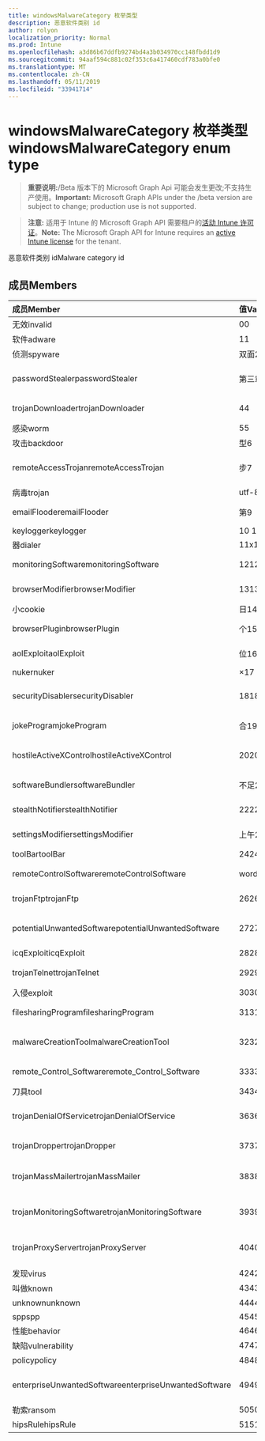 ```yaml
---
title: windowsMalwareCategory 枚举类型
description: 恶意软件类别 id
author: rolyon
localization_priority: Normal
ms.prod: Intune
ms.openlocfilehash: a3d86b67ddfb9274bd4a3b034970cc148fbdd1d9
ms.sourcegitcommit: 94aaf594c881c02f353c6a417460cdf783a0bfe0
ms.translationtype: MT
ms.contentlocale: zh-CN
ms.lasthandoff: 05/11/2019
ms.locfileid: "33941714"
---
```

# <a name="windowsmalwarecategory-enum-type"></a><span data-ttu-id="b4ea0-103">windowsMalwareCategory 枚举类型</span><span class="sxs-lookup"><span data-stu-id="b4ea0-103">windowsMalwareCategory enum type</span></span>

> <span data-ttu-id="b4ea0-104">**重要说明:**/Beta 版本下的 Microsoft Graph Api 可能会发生更改;不支持生产使用。</span><span class="sxs-lookup"><span data-stu-id="b4ea0-104">**Important:** Microsoft Graph APIs under the /beta version are subject to change; production use is not supported.</span></span>

> <span data-ttu-id="b4ea0-105">**注意:** 适用于 Intune 的 Microsoft Graph API 需要租户的[活动 Intune 许可证](https://go.microsoft.com/fwlink/?linkid=839381)。</span><span class="sxs-lookup"><span data-stu-id="b4ea0-105">**Note:** The Microsoft Graph API for Intune requires an [active Intune license](https://go.microsoft.com/fwlink/?linkid=839381) for the tenant.</span></span>

<span data-ttu-id="b4ea0-106">恶意软件类别 id</span><span class="sxs-lookup"><span data-stu-id="b4ea0-106">Malware category id</span></span>

## <a name="members"></a><span data-ttu-id="b4ea0-107">成员</span><span class="sxs-lookup"><span data-stu-id="b4ea0-107">Members</span></span>
|<span data-ttu-id="b4ea0-108">成员</span><span class="sxs-lookup"><span data-stu-id="b4ea0-108">Member</span></span>|<span data-ttu-id="b4ea0-109">值</span><span class="sxs-lookup"><span data-stu-id="b4ea0-109">Value</span></span>|<span data-ttu-id="b4ea0-110">说明</span><span class="sxs-lookup"><span data-stu-id="b4ea0-110">Description</span></span>|
|:---|:---|:---|
|<span data-ttu-id="b4ea0-111">无效</span><span class="sxs-lookup"><span data-stu-id="b4ea0-111">invalid</span></span>|<span data-ttu-id="b4ea0-112">0</span><span class="sxs-lookup"><span data-stu-id="b4ea0-112">0</span></span>|<span data-ttu-id="b4ea0-113">Invalid</span><span class="sxs-lookup"><span data-stu-id="b4ea0-113">Invalid</span></span>|
|<span data-ttu-id="b4ea0-114">软件</span><span class="sxs-lookup"><span data-stu-id="b4ea0-114">adware</span></span>|<span data-ttu-id="b4ea0-115">1</span><span class="sxs-lookup"><span data-stu-id="b4ea0-115">1</span></span>|<span data-ttu-id="b4ea0-116">软件</span><span class="sxs-lookup"><span data-stu-id="b4ea0-116">Adware</span></span>|
|<span data-ttu-id="b4ea0-117">侦测</span><span class="sxs-lookup"><span data-stu-id="b4ea0-117">spyware</span></span>|<span data-ttu-id="b4ea0-118">双面</span><span class="sxs-lookup"><span data-stu-id="b4ea0-118">2</span></span>|<span data-ttu-id="b4ea0-119">侦测</span><span class="sxs-lookup"><span data-stu-id="b4ea0-119">Spyware</span></span>|
|<span data-ttu-id="b4ea0-120">passwordStealer</span><span class="sxs-lookup"><span data-stu-id="b4ea0-120">passwordStealer</span></span>|<span data-ttu-id="b4ea0-121">第三章</span><span class="sxs-lookup"><span data-stu-id="b4ea0-121">3</span></span>|<span data-ttu-id="b4ea0-122">密码 stealer</span><span class="sxs-lookup"><span data-stu-id="b4ea0-122">Password stealer</span></span>|
|<span data-ttu-id="b4ea0-123">trojanDownloader</span><span class="sxs-lookup"><span data-stu-id="b4ea0-123">trojanDownloader</span></span>|<span data-ttu-id="b4ea0-124">4</span><span class="sxs-lookup"><span data-stu-id="b4ea0-124">4</span></span>|<span data-ttu-id="b4ea0-125">特洛伊木马下载程序</span><span class="sxs-lookup"><span data-stu-id="b4ea0-125">Trojan downloader</span></span>|
|<span data-ttu-id="b4ea0-126">感染</span><span class="sxs-lookup"><span data-stu-id="b4ea0-126">worm</span></span>|<span data-ttu-id="b4ea0-127">5</span><span class="sxs-lookup"><span data-stu-id="b4ea0-127">5</span></span>|<span data-ttu-id="b4ea0-128">感染</span><span class="sxs-lookup"><span data-stu-id="b4ea0-128">Worm</span></span>|
|<span data-ttu-id="b4ea0-129">攻击</span><span class="sxs-lookup"><span data-stu-id="b4ea0-129">backdoor</span></span>|<span data-ttu-id="b4ea0-130">型</span><span class="sxs-lookup"><span data-stu-id="b4ea0-130">6</span></span>|<span data-ttu-id="b4ea0-131">攻击</span><span class="sxs-lookup"><span data-stu-id="b4ea0-131">Backdoor</span></span>|
|<span data-ttu-id="b4ea0-132">remoteAccessTrojan</span><span class="sxs-lookup"><span data-stu-id="b4ea0-132">remoteAccessTrojan</span></span>|<span data-ttu-id="b4ea0-133">步</span><span class="sxs-lookup"><span data-stu-id="b4ea0-133">7</span></span>|<span data-ttu-id="b4ea0-134">远程访问特洛伊木马</span><span class="sxs-lookup"><span data-stu-id="b4ea0-134">Remote access Trojan</span></span>|
|<span data-ttu-id="b4ea0-135">病毒</span><span class="sxs-lookup"><span data-stu-id="b4ea0-135">trojan</span></span>|<span data-ttu-id="b4ea0-136">utf-8</span><span class="sxs-lookup"><span data-stu-id="b4ea0-136">8</span></span>|<span data-ttu-id="b4ea0-137">病毒</span><span class="sxs-lookup"><span data-stu-id="b4ea0-137">Trojan</span></span>|
|<span data-ttu-id="b4ea0-138">emailFlooder</span><span class="sxs-lookup"><span data-stu-id="b4ea0-138">emailFlooder</span></span>|<span data-ttu-id="b4ea0-139">第</span><span class="sxs-lookup"><span data-stu-id="b4ea0-139">9</span></span>|<span data-ttu-id="b4ea0-140">电子邮件 flooder</span><span class="sxs-lookup"><span data-stu-id="b4ea0-140">Email flooder</span></span>|
|<span data-ttu-id="b4ea0-141">keylogger</span><span class="sxs-lookup"><span data-stu-id="b4ea0-141">keylogger</span></span>|<span data-ttu-id="b4ea0-142">10 </span><span class="sxs-lookup"><span data-stu-id="b4ea0-142">10</span></span>|<span data-ttu-id="b4ea0-143">Keylogger</span><span class="sxs-lookup"><span data-stu-id="b4ea0-143">Keylogger</span></span>|
|<span data-ttu-id="b4ea0-144">器</span><span class="sxs-lookup"><span data-stu-id="b4ea0-144">dialer</span></span>|<span data-ttu-id="b4ea0-145">11x17</span><span class="sxs-lookup"><span data-stu-id="b4ea0-145">11</span></span>|<span data-ttu-id="b4ea0-146">器</span><span class="sxs-lookup"><span data-stu-id="b4ea0-146">Dialer</span></span>|
|<span data-ttu-id="b4ea0-147">monitoringSoftware</span><span class="sxs-lookup"><span data-stu-id="b4ea0-147">monitoringSoftware</span></span>|<span data-ttu-id="b4ea0-148">12</span><span class="sxs-lookup"><span data-stu-id="b4ea0-148">12</span></span>|<span data-ttu-id="b4ea0-149">监视软件</span><span class="sxs-lookup"><span data-stu-id="b4ea0-149">Monitoring software</span></span>|
|<span data-ttu-id="b4ea0-150">browserModifier</span><span class="sxs-lookup"><span data-stu-id="b4ea0-150">browserModifier</span></span>|<span data-ttu-id="b4ea0-151">13</span><span class="sxs-lookup"><span data-stu-id="b4ea0-151">13</span></span>|<span data-ttu-id="b4ea0-152">浏览器修饰符</span><span class="sxs-lookup"><span data-stu-id="b4ea0-152">Browser modifier</span></span>|
|<span data-ttu-id="b4ea0-153">小</span><span class="sxs-lookup"><span data-stu-id="b4ea0-153">cookie</span></span>|<span data-ttu-id="b4ea0-154">日</span><span class="sxs-lookup"><span data-stu-id="b4ea0-154">14</span></span>|<span data-ttu-id="b4ea0-155">Cookie</span><span class="sxs-lookup"><span data-stu-id="b4ea0-155">Cookie</span></span>|
|<span data-ttu-id="b4ea0-156">browserPlugin</span><span class="sxs-lookup"><span data-stu-id="b4ea0-156">browserPlugin</span></span>|<span data-ttu-id="b4ea0-157">个</span><span class="sxs-lookup"><span data-stu-id="b4ea0-157">15</span></span>|<span data-ttu-id="b4ea0-158">浏览器插件</span><span class="sxs-lookup"><span data-stu-id="b4ea0-158">Browser plugin</span></span>|
|<span data-ttu-id="b4ea0-159">aolExploit</span><span class="sxs-lookup"><span data-stu-id="b4ea0-159">aolExploit</span></span>|<span data-ttu-id="b4ea0-160">位</span><span class="sxs-lookup"><span data-stu-id="b4ea0-160">16</span></span>|<span data-ttu-id="b4ea0-161">AOL 攻击</span><span class="sxs-lookup"><span data-stu-id="b4ea0-161">AOL exploit</span></span>|
|<span data-ttu-id="b4ea0-162">nuker</span><span class="sxs-lookup"><span data-stu-id="b4ea0-162">nuker</span></span>|<span data-ttu-id="b4ea0-163">×</span><span class="sxs-lookup"><span data-stu-id="b4ea0-163">17</span></span>|<span data-ttu-id="b4ea0-164">Nuker</span><span class="sxs-lookup"><span data-stu-id="b4ea0-164">Nuker</span></span>|
|<span data-ttu-id="b4ea0-165">securityDisabler</span><span class="sxs-lookup"><span data-stu-id="b4ea0-165">securityDisabler</span></span>|<span data-ttu-id="b4ea0-166">18</span><span class="sxs-lookup"><span data-stu-id="b4ea0-166">18</span></span>|<span data-ttu-id="b4ea0-167">安全 disabler</span><span class="sxs-lookup"><span data-stu-id="b4ea0-167">Security disabler</span></span>|
|<span data-ttu-id="b4ea0-168">jokeProgram</span><span class="sxs-lookup"><span data-stu-id="b4ea0-168">jokeProgram</span></span>|<span data-ttu-id="b4ea0-169">合</span><span class="sxs-lookup"><span data-stu-id="b4ea0-169">19</span></span>|<span data-ttu-id="b4ea0-170">玩笑程序</span><span class="sxs-lookup"><span data-stu-id="b4ea0-170">Joke program</span></span>|
|<span data-ttu-id="b4ea0-171">hostileActiveXControl</span><span class="sxs-lookup"><span data-stu-id="b4ea0-171">hostileActiveXControl</span></span>|<span data-ttu-id="b4ea0-172">20</span><span class="sxs-lookup"><span data-stu-id="b4ea0-172">20</span></span>|<span data-ttu-id="b4ea0-173">恶意 ActiveX 控件</span><span class="sxs-lookup"><span data-stu-id="b4ea0-173">Hostile ActiveX control</span></span>|
|<span data-ttu-id="b4ea0-174">softwareBundler</span><span class="sxs-lookup"><span data-stu-id="b4ea0-174">softwareBundler</span></span>|<span data-ttu-id="b4ea0-175">不足</span><span class="sxs-lookup"><span data-stu-id="b4ea0-175">21</span></span>|<span data-ttu-id="b4ea0-176">软件捆绑程序</span><span class="sxs-lookup"><span data-stu-id="b4ea0-176">Software bundler</span></span>|
|<span data-ttu-id="b4ea0-177">stealthNotifier</span><span class="sxs-lookup"><span data-stu-id="b4ea0-177">stealthNotifier</span></span>|<span data-ttu-id="b4ea0-178">22</span><span class="sxs-lookup"><span data-stu-id="b4ea0-178">22</span></span>|<span data-ttu-id="b4ea0-179">隐形修饰符</span><span class="sxs-lookup"><span data-stu-id="b4ea0-179">Stealth modifier</span></span>|
|<span data-ttu-id="b4ea0-180">settingsModifier</span><span class="sxs-lookup"><span data-stu-id="b4ea0-180">settingsModifier</span></span>|<span data-ttu-id="b4ea0-181">上午</span><span class="sxs-lookup"><span data-stu-id="b4ea0-181">23</span></span>|<span data-ttu-id="b4ea0-182">Settings 修饰符</span><span class="sxs-lookup"><span data-stu-id="b4ea0-182">Settings modifier</span></span>|
|<span data-ttu-id="b4ea0-183">toolBar</span><span class="sxs-lookup"><span data-stu-id="b4ea0-183">toolBar</span></span>|<span data-ttu-id="b4ea0-184">24</span><span class="sxs-lookup"><span data-stu-id="b4ea0-184">24</span></span>|<span data-ttu-id="b4ea0-185">工具栏</span><span class="sxs-lookup"><span data-stu-id="b4ea0-185">Toolbar</span></span>|
|<span data-ttu-id="b4ea0-186">remoteControlSoftware</span><span class="sxs-lookup"><span data-stu-id="b4ea0-186">remoteControlSoftware</span></span>|<span data-ttu-id="b4ea0-187">word</span><span class="sxs-lookup"><span data-stu-id="b4ea0-187">25</span></span>|<span data-ttu-id="b4ea0-188">远程控制软件</span><span class="sxs-lookup"><span data-stu-id="b4ea0-188">Remote control software</span></span>|
|<span data-ttu-id="b4ea0-189">trojanFtp</span><span class="sxs-lookup"><span data-stu-id="b4ea0-189">trojanFtp</span></span>|<span data-ttu-id="b4ea0-190">26</span><span class="sxs-lookup"><span data-stu-id="b4ea0-190">26</span></span>|<span data-ttu-id="b4ea0-191">特洛伊木马 FTP</span><span class="sxs-lookup"><span data-stu-id="b4ea0-191">Trojan FTP</span></span>|
|<span data-ttu-id="b4ea0-192">potentialUnwantedSoftware</span><span class="sxs-lookup"><span data-stu-id="b4ea0-192">potentialUnwantedSoftware</span></span>|<span data-ttu-id="b4ea0-193">27</span><span class="sxs-lookup"><span data-stu-id="b4ea0-193">27</span></span>|<span data-ttu-id="b4ea0-194">潜在的不需要的软件</span><span class="sxs-lookup"><span data-stu-id="b4ea0-194">Potential unwanted software</span></span>|
|<span data-ttu-id="b4ea0-195">icqExploit</span><span class="sxs-lookup"><span data-stu-id="b4ea0-195">icqExploit</span></span>|<span data-ttu-id="b4ea0-196">28</span><span class="sxs-lookup"><span data-stu-id="b4ea0-196">28</span></span>|<span data-ttu-id="b4ea0-197">ICQ 攻击</span><span class="sxs-lookup"><span data-stu-id="b4ea0-197">ICQ exploit</span></span>|
|<span data-ttu-id="b4ea0-198">trojanTelnet</span><span class="sxs-lookup"><span data-stu-id="b4ea0-198">trojanTelnet</span></span>|<span data-ttu-id="b4ea0-199">29</span><span class="sxs-lookup"><span data-stu-id="b4ea0-199">29</span></span>|<span data-ttu-id="b4ea0-200">特洛伊木马 telnet</span><span class="sxs-lookup"><span data-stu-id="b4ea0-200">Trojan telnet</span></span>|
|<span data-ttu-id="b4ea0-201">入侵</span><span class="sxs-lookup"><span data-stu-id="b4ea0-201">exploit</span></span>|<span data-ttu-id="b4ea0-202">30</span><span class="sxs-lookup"><span data-stu-id="b4ea0-202">30</span></span>|<span data-ttu-id="b4ea0-203">入侵</span><span class="sxs-lookup"><span data-stu-id="b4ea0-203">Exploit</span></span>|
|<span data-ttu-id="b4ea0-204">filesharingProgram</span><span class="sxs-lookup"><span data-stu-id="b4ea0-204">filesharingProgram</span></span>|<span data-ttu-id="b4ea0-205">31</span><span class="sxs-lookup"><span data-stu-id="b4ea0-205">31</span></span>|<span data-ttu-id="b4ea0-206">文件共享程序</span><span class="sxs-lookup"><span data-stu-id="b4ea0-206">File sharing program</span></span>|
|<span data-ttu-id="b4ea0-207">malwareCreationTool</span><span class="sxs-lookup"><span data-stu-id="b4ea0-207">malwareCreationTool</span></span>|<span data-ttu-id="b4ea0-208">32</span><span class="sxs-lookup"><span data-stu-id="b4ea0-208">32</span></span>|<span data-ttu-id="b4ea0-209">恶意软件创建工具</span><span class="sxs-lookup"><span data-stu-id="b4ea0-209">Malware creation tool</span></span>|
|<span data-ttu-id="b4ea0-210">remote_Control_Software</span><span class="sxs-lookup"><span data-stu-id="b4ea0-210">remote_Control_Software</span></span>|<span data-ttu-id="b4ea0-211">33</span><span class="sxs-lookup"><span data-stu-id="b4ea0-211">33</span></span>|<span data-ttu-id="b4ea0-212">远程控制软件</span><span class="sxs-lookup"><span data-stu-id="b4ea0-212">Remote control software</span></span>|
|<span data-ttu-id="b4ea0-213">刀具</span><span class="sxs-lookup"><span data-stu-id="b4ea0-213">tool</span></span>|<span data-ttu-id="b4ea0-214">34</span><span class="sxs-lookup"><span data-stu-id="b4ea0-214">34</span></span>|<span data-ttu-id="b4ea0-215">工具</span><span class="sxs-lookup"><span data-stu-id="b4ea0-215">Tool</span></span>|
|<span data-ttu-id="b4ea0-216">trojanDenialOfService</span><span class="sxs-lookup"><span data-stu-id="b4ea0-216">trojanDenialOfService</span></span>|<span data-ttu-id="b4ea0-217">36</span><span class="sxs-lookup"><span data-stu-id="b4ea0-217">36</span></span>|<span data-ttu-id="b4ea0-218">特洛伊木马拒绝服务</span><span class="sxs-lookup"><span data-stu-id="b4ea0-218">Trojan denial of service</span></span>|
|<span data-ttu-id="b4ea0-219">trojanDropper</span><span class="sxs-lookup"><span data-stu-id="b4ea0-219">trojanDropper</span></span>|<span data-ttu-id="b4ea0-220">37</span><span class="sxs-lookup"><span data-stu-id="b4ea0-220">37</span></span>|<span data-ttu-id="b4ea0-221">特洛伊木马程序吸管</span><span class="sxs-lookup"><span data-stu-id="b4ea0-221">Trojan dropper</span></span>|
|<span data-ttu-id="b4ea0-222">trojanMassMailer</span><span class="sxs-lookup"><span data-stu-id="b4ea0-222">trojanMassMailer</span></span>|<span data-ttu-id="b4ea0-223">38</span><span class="sxs-lookup"><span data-stu-id="b4ea0-223">38</span></span>|<span data-ttu-id="b4ea0-224">特洛伊木马邮件群发程序</span><span class="sxs-lookup"><span data-stu-id="b4ea0-224">Trojan mass mailer</span></span>|
|<span data-ttu-id="b4ea0-225">trojanMonitoringSoftware</span><span class="sxs-lookup"><span data-stu-id="b4ea0-225">trojanMonitoringSoftware</span></span>|<span data-ttu-id="b4ea0-226">39</span><span class="sxs-lookup"><span data-stu-id="b4ea0-226">39</span></span>|<span data-ttu-id="b4ea0-227">特洛伊木马监视软件</span><span class="sxs-lookup"><span data-stu-id="b4ea0-227">Trojan monitoring software</span></span>|
|<span data-ttu-id="b4ea0-228">trojanProxyServer</span><span class="sxs-lookup"><span data-stu-id="b4ea0-228">trojanProxyServer</span></span>|<span data-ttu-id="b4ea0-229">40</span><span class="sxs-lookup"><span data-stu-id="b4ea0-229">40</span></span>|<span data-ttu-id="b4ea0-230">特洛伊木马代理服务器</span><span class="sxs-lookup"><span data-stu-id="b4ea0-230">Trojan proxy server</span></span>|
|<span data-ttu-id="b4ea0-231">发现</span><span class="sxs-lookup"><span data-stu-id="b4ea0-231">virus</span></span>|<span data-ttu-id="b4ea0-232">42</span><span class="sxs-lookup"><span data-stu-id="b4ea0-232">42</span></span>|<span data-ttu-id="b4ea0-233">发现</span><span class="sxs-lookup"><span data-stu-id="b4ea0-233">Virus</span></span>|
|<span data-ttu-id="b4ea0-234">叫做</span><span class="sxs-lookup"><span data-stu-id="b4ea0-234">known</span></span>|<span data-ttu-id="b4ea0-235">43</span><span class="sxs-lookup"><span data-stu-id="b4ea0-235">43</span></span>|<span data-ttu-id="b4ea0-236">叫做</span><span class="sxs-lookup"><span data-stu-id="b4ea0-236">Known</span></span>|
|<span data-ttu-id="b4ea0-237">unknown</span><span class="sxs-lookup"><span data-stu-id="b4ea0-237">unknown</span></span>|<span data-ttu-id="b4ea0-238">44</span><span class="sxs-lookup"><span data-stu-id="b4ea0-238">44</span></span>|<span data-ttu-id="b4ea0-239">未知</span><span class="sxs-lookup"><span data-stu-id="b4ea0-239">Unknown</span></span>|
|<span data-ttu-id="b4ea0-240">spp</span><span class="sxs-lookup"><span data-stu-id="b4ea0-240">spp</span></span>|<span data-ttu-id="b4ea0-241">45</span><span class="sxs-lookup"><span data-stu-id="b4ea0-241">45</span></span>|<span data-ttu-id="b4ea0-242">SPP</span><span class="sxs-lookup"><span data-stu-id="b4ea0-242">SPP</span></span>|
|<span data-ttu-id="b4ea0-243">性能</span><span class="sxs-lookup"><span data-stu-id="b4ea0-243">behavior</span></span>|<span data-ttu-id="b4ea0-244">46</span><span class="sxs-lookup"><span data-stu-id="b4ea0-244">46</span></span>|<span data-ttu-id="b4ea0-245">行为</span><span class="sxs-lookup"><span data-stu-id="b4ea0-245">Behavior</span></span>|
|<span data-ttu-id="b4ea0-246">缺陷</span><span class="sxs-lookup"><span data-stu-id="b4ea0-246">vulnerability</span></span>|<span data-ttu-id="b4ea0-247">47</span><span class="sxs-lookup"><span data-stu-id="b4ea0-247">47</span></span>|<span data-ttu-id="b4ea0-248">缺陷</span><span class="sxs-lookup"><span data-stu-id="b4ea0-248">Vulnerability</span></span>|
|<span data-ttu-id="b4ea0-249">policy</span><span class="sxs-lookup"><span data-stu-id="b4ea0-249">policy</span></span>|<span data-ttu-id="b4ea0-250">48</span><span class="sxs-lookup"><span data-stu-id="b4ea0-250">48</span></span>|<span data-ttu-id="b4ea0-251">策略</span><span class="sxs-lookup"><span data-stu-id="b4ea0-251">Policy</span></span>|
|<span data-ttu-id="b4ea0-252">enterpriseUnwantedSoftware</span><span class="sxs-lookup"><span data-stu-id="b4ea0-252">enterpriseUnwantedSoftware</span></span>|<span data-ttu-id="b4ea0-253">49</span><span class="sxs-lookup"><span data-stu-id="b4ea0-253">49</span></span>|<span data-ttu-id="b4ea0-254">企业不需要的软件</span><span class="sxs-lookup"><span data-stu-id="b4ea0-254">Enterprise Unwanted Software</span></span>|
|<span data-ttu-id="b4ea0-255">勒索</span><span class="sxs-lookup"><span data-stu-id="b4ea0-255">ransom</span></span>|<span data-ttu-id="b4ea0-256">50</span><span class="sxs-lookup"><span data-stu-id="b4ea0-256">50</span></span>|<span data-ttu-id="b4ea0-257">勒索</span><span class="sxs-lookup"><span data-stu-id="b4ea0-257">Ransom</span></span>|
|<span data-ttu-id="b4ea0-258">hipsRule</span><span class="sxs-lookup"><span data-stu-id="b4ea0-258">hipsRule</span></span>|<span data-ttu-id="b4ea0-259">51</span><span class="sxs-lookup"><span data-stu-id="b4ea0-259">51</span></span>|<span data-ttu-id="b4ea0-260">HIPS 规则</span><span class="sxs-lookup"><span data-stu-id="b4ea0-260">HIPS Rule</span></span>|




